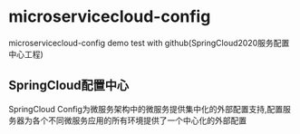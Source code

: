 # microservicecloud-config
microservicecloud-config demo test with github(SpringCloud2020服务配置中心工程)


## SpringCloud配置中心
SpringCloud Config为微服务架构中的微服务提供集中化的外部配置支持,配置服务器为各个不同微服务应用的所有环境提供了一个中心化的外部配置
